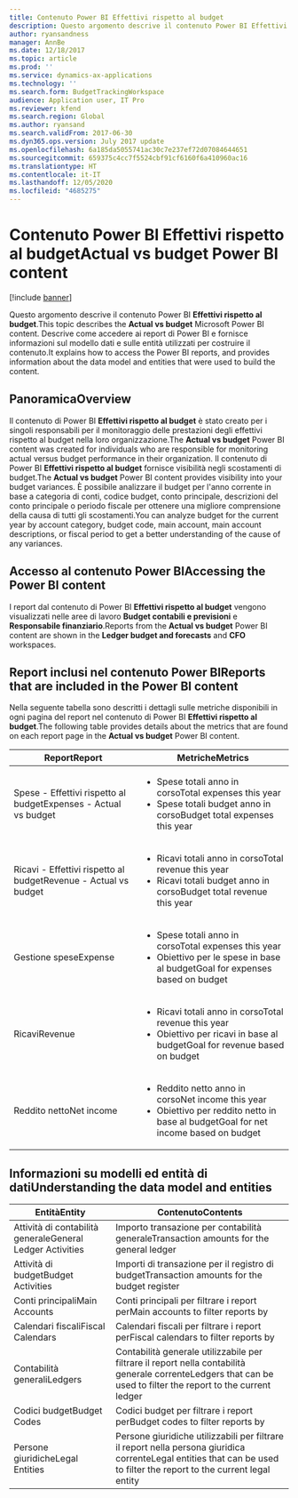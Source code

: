 ```yaml
---
title: Contenuto Power BI Effettivi rispetto al budget
description: Questo argomento descrive il contenuto Power BI Effettivi rispetto al budget. Viene descritto come accedere ai report inclusi nel contenuto e vengono fornite informazioni sul modello dati e sulle entità utilizzati per creare il contenuto.
author: ryansandness
manager: AnnBe
ms.date: 12/18/2017
ms.topic: article
ms.prod: ''
ms.service: dynamics-ax-applications
ms.technology: ''
ms.search.form: BudgetTrackingWorkspace
audience: Application user, IT Pro
ms.reviewer: kfend
ms.search.region: Global
ms.author: ryansand
ms.search.validFrom: 2017-06-30
ms.dyn365.ops.version: July 2017 update
ms.openlocfilehash: 6a185da5055741ac30c7e237ef72d07084644651
ms.sourcegitcommit: 659375c4cc7f5524cbf91cf6160f6a410960ac16
ms.translationtype: HT
ms.contentlocale: it-IT
ms.lasthandoff: 12/05/2020
ms.locfileid: "4685275"
---
```

# <a name="actual-vs-budget-power-bi-content"></a><span data-ttu-id="958a2-104">Contenuto Power BI Effettivi rispetto al budget</span><span class="sxs-lookup"><span data-stu-id="958a2-104">Actual vs budget Power BI content</span></span>

[!include [banner](../includes/banner.md)]

<span data-ttu-id="958a2-105">Questo argomento descrive il contenuto Power BI **Effettivi rispetto al budget**.</span><span class="sxs-lookup"><span data-stu-id="958a2-105">This topic describes the **Actual vs budget** Microsoft Power BI content.</span></span> <span data-ttu-id="958a2-106">Descrive come accedere ai report di Power BI e fornisce informazioni sul modello dati e sulle entità utilizzati per costruire il contenuto.</span><span class="sxs-lookup"><span data-stu-id="958a2-106">It explains how to access the Power BI reports, and provides information about the data model and entities that were used to build the content.</span></span>

## <a name="overview"></a><span data-ttu-id="958a2-107">Panoramica</span><span class="sxs-lookup"><span data-stu-id="958a2-107">Overview</span></span>

<span data-ttu-id="958a2-108">Il contenuto di Power BI **Effettivi rispetto al budget** è stato creato per i singoli responsabili per il monitoraggio delle prestazioni degli effettivi rispetto al budget nella loro organizzazione.</span><span class="sxs-lookup"><span data-stu-id="958a2-108">The **Actual vs budget** Power BI content was created for individuals who are responsible for monitoring actual versus budget performance in their organization.</span></span> <span data-ttu-id="958a2-109">Il contenuto di Power BI **Effettivi rispetto al budget** fornisce visibilità negli scostamenti di budget.</span><span class="sxs-lookup"><span data-stu-id="958a2-109">The **Actual vs budget** Power BI content provides visibility into your budget variances.</span></span> <span data-ttu-id="958a2-110">È possibile analizzare il budget per l'anno corrente in base a categoria di conti, codice budget, conto principale, descrizioni del conto principale o periodo fiscale per ottenere una migliore comprensione della causa di tutti gli scostamenti.</span><span class="sxs-lookup"><span data-stu-id="958a2-110">You can analyze budget for the current year by account category, budget code, main account, main account descriptions, or fiscal period to get a better understanding of the cause of any variances.</span></span>

## <a name="accessing-the-power-bi-content"></a><span data-ttu-id="958a2-111">Accesso al contenuto Power BI</span><span class="sxs-lookup"><span data-stu-id="958a2-111">Accessing the Power BI content</span></span>
<span data-ttu-id="958a2-112">I report dal contenuto di Power BI **Effettivi rispetto al budget** vengono visualizzati nelle aree di lavoro **Budget contabili e previsioni** e **Responsabile finanziario**.</span><span class="sxs-lookup"><span data-stu-id="958a2-112">Reports from the **Actual vs budget** Power BI content are shown in the **Ledger budget and forecasts** and **CFO** workspaces.</span></span>

## <a name="reports-that-are-included-in-the-power-bi-content"></a><span data-ttu-id="958a2-113">Report inclusi nel contenuto Power BI</span><span class="sxs-lookup"><span data-stu-id="958a2-113">Reports that are included in the Power BI content</span></span>
<span data-ttu-id="958a2-114">Nella seguente tabella sono descritti i dettagli sulle metriche disponibili in ogni pagina del report nel contenuto di Power BI **Effettivi rispetto al budget**.</span><span class="sxs-lookup"><span data-stu-id="958a2-114">The following table provides details about the metrics that are found on each report page in the **Actual vs budget** Power BI content.</span></span>

| <span data-ttu-id="958a2-115">Report</span><span class="sxs-lookup"><span data-stu-id="958a2-115">Report</span></span>                      | <span data-ttu-id="958a2-116">Metriche</span><span class="sxs-lookup"><span data-stu-id="958a2-116">Metrics</span></span>                                                                             |
|-----------------------------|-------------------------------------------------------------------------------------|
| <span data-ttu-id="958a2-117">Spese - Effettivi rispetto al budget</span><span class="sxs-lookup"><span data-stu-id="958a2-117">Expenses - Actual vs budget</span></span> | <ul><li><span data-ttu-id="958a2-118">Spese totali anno in corso</span><span class="sxs-lookup"><span data-stu-id="958a2-118">Total expenses this year</span></span></li><li><span data-ttu-id="958a2-119">Spese totali budget anno in corso</span><span class="sxs-lookup"><span data-stu-id="958a2-119">Budget total expenses this year</span></span></li></ul>  |
| <span data-ttu-id="958a2-120">Ricavi - Effettivi rispetto al budget</span><span class="sxs-lookup"><span data-stu-id="958a2-120">Revenue - Actual vs budget</span></span>  | <ul><li><span data-ttu-id="958a2-121">Ricavi totali anno in corso</span><span class="sxs-lookup"><span data-stu-id="958a2-121">Total revenue this year</span></span></li><li><span data-ttu-id="958a2-122">Ricavi totali budget anno in corso</span><span class="sxs-lookup"><span data-stu-id="958a2-122">Budget total revenue this year</span></span></li><ul>     |
| <span data-ttu-id="958a2-123">Gestione spese</span><span class="sxs-lookup"><span data-stu-id="958a2-123">Expense</span></span>                     | <ul><li><span data-ttu-id="958a2-124">Spese totali anno in corso</span><span class="sxs-lookup"><span data-stu-id="958a2-124">Total expenses this year</span></span></li><li><span data-ttu-id="958a2-125">Obiettivo per le spese in base al budget</span><span class="sxs-lookup"><span data-stu-id="958a2-125">Goal for expenses based on budget</span></span></li><ul> |
| <span data-ttu-id="958a2-126">Ricavi</span><span class="sxs-lookup"><span data-stu-id="958a2-126">Revenue</span></span>                     | <ul><li><span data-ttu-id="958a2-127">Ricavi totali anno in corso</span><span class="sxs-lookup"><span data-stu-id="958a2-127">Total revenue this year</span></span></li><li><span data-ttu-id="958a2-128">Obiettivo per ricavi in base al budget</span><span class="sxs-lookup"><span data-stu-id="958a2-128">Goal for revenue based on budget</span></span></li><ul>   |
| <span data-ttu-id="958a2-129">Reddito netto</span><span class="sxs-lookup"><span data-stu-id="958a2-129">Net income</span></span>                  | <ul><li><span data-ttu-id="958a2-130">Reddito netto anno in corso</span><span class="sxs-lookup"><span data-stu-id="958a2-130">Net income this year</span></span></li><li><span data-ttu-id="958a2-131">Obiettivo per reddito netto in base al budget</span><span class="sxs-lookup"><span data-stu-id="958a2-131">Goal for net income based on budget</span></span></li><ul>   |

## <a name="understanding-the-data-model-and-entities"></a><span data-ttu-id="958a2-132">Informazioni su modelli ed entità di dati</span><span class="sxs-lookup"><span data-stu-id="958a2-132">Understanding the data model and entities</span></span>

| <span data-ttu-id="958a2-133">Entità</span><span class="sxs-lookup"><span data-stu-id="958a2-133">Entity</span></span>                    | <span data-ttu-id="958a2-134">Contenuto</span><span class="sxs-lookup"><span data-stu-id="958a2-134">Contents</span></span>                                                                         |
|---------------------------|----------------------------------------------------------------------------------|
| <span data-ttu-id="958a2-135">Attività di contabilità generale</span><span class="sxs-lookup"><span data-stu-id="958a2-135">General Ledger Activities</span></span> | <span data-ttu-id="958a2-136">Importo transazione per contabilità generale</span><span class="sxs-lookup"><span data-stu-id="958a2-136">Transaction amounts for the general ledger</span></span>                                       |
| <span data-ttu-id="958a2-137">Attività di budget</span><span class="sxs-lookup"><span data-stu-id="958a2-137">Budget Activities</span></span>         | <span data-ttu-id="958a2-138">Importi di transazione per il registro di budget</span><span class="sxs-lookup"><span data-stu-id="958a2-138">Transaction amounts for the budget register</span></span>                                      |
| <span data-ttu-id="958a2-139">Conti principali</span><span class="sxs-lookup"><span data-stu-id="958a2-139">Main Accounts</span></span>             | <span data-ttu-id="958a2-140">Conti principali per filtrare i report per</span><span class="sxs-lookup"><span data-stu-id="958a2-140">Main accounts to filter reports by</span></span>                                               |
| <span data-ttu-id="958a2-141">Calendari fiscali</span><span class="sxs-lookup"><span data-stu-id="958a2-141">Fiscal Calendars</span></span>          | <span data-ttu-id="958a2-142">Calendari fiscali per filtrare i report per</span><span class="sxs-lookup"><span data-stu-id="958a2-142">Fiscal calendars to filter reports by</span></span>                                            |
| <span data-ttu-id="958a2-143">Contabilità generali</span><span class="sxs-lookup"><span data-stu-id="958a2-143">Ledgers</span></span>                   | <span data-ttu-id="958a2-144">Contabilità generale utilizzabile per filtrare il report nella contabilità generale corrente</span><span class="sxs-lookup"><span data-stu-id="958a2-144">Ledgers that can be used to filter the report to the current ledger</span></span>              |
| <span data-ttu-id="958a2-145">Codici budget</span><span class="sxs-lookup"><span data-stu-id="958a2-145">Budget Codes</span></span>              | <span data-ttu-id="958a2-146">Codici budget per filtrare i report per</span><span class="sxs-lookup"><span data-stu-id="958a2-146">Budget codes to filter reports by</span></span>                                                |
| <span data-ttu-id="958a2-147">Persone giuridiche</span><span class="sxs-lookup"><span data-stu-id="958a2-147">Legal Entities</span></span>            | <span data-ttu-id="958a2-148">Persone giuridiche utilizzabili per filtrare il report nella persona giuridica corrente</span><span class="sxs-lookup"><span data-stu-id="958a2-148">Legal entities that can be used to filter the report to the current legal entity</span></span> |

